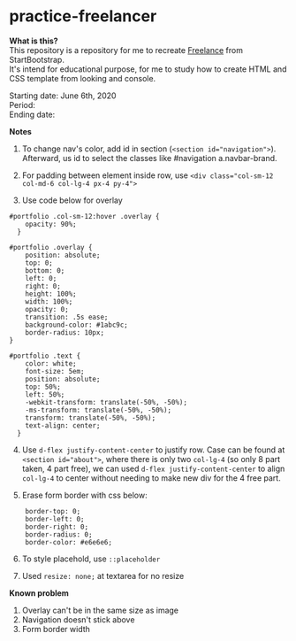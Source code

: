 # practice-freelancer

**What is this?**  
This repository is a repository for me to recreate [Freelance](https://startbootstrap.com/previews/freelancer) from StartBootstrap.  
It's intend for educational purpose, for me to study how to create HTML and CSS template from looking and console. 

Starting date: June 6th, 2020  
Period:  
Ending date:  

**Notes**

1. To change nav's color, add id in section (`<section id="navigation">`). Afterward, us id to select the classes like #navigation a.navbar-brand. 

2. For padding between element inside row, use `<div class="col-sm-12 col-md-6 col-lg-4 px-4 py-4">`

3. Use code below for overlay

```
#portfolio .col-sm-12:hover .overlay {
    opacity: 90%;
  }

#portfolio .overlay {
    position: absolute;
    top: 0;
    bottom: 0;
    left: 0;
    right: 0;
    height: 100%;
    width: 100%;
    opacity: 0;
    transition: .5s ease;
    background-color: #1abc9c;
    border-radius: 10px;
}

#portfolio .text {
    color: white;
    font-size: 5em;
    position: absolute;
    top: 50%;
    left: 50%;
    -webkit-transform: translate(-50%, -50%);
    -ms-transform: translate(-50%, -50%);
    transform: translate(-50%, -50%);
    text-align: center;
  }
```

4. Use `d-flex justify-content-center` to justify row. Case can be found at `<section id="about">`, where there is only two `col-lg-4` (so only 8 part taken, 4 part free), we can used `d-flex justify-content-center` to align `col-lg-4` to center without needing to make new div for the 4 free part.

5. Erase form border with css below: 
```
    border-top: 0;
    border-left: 0;
    border-right: 0;
    border-radius: 0;
    border-color: #e6e6e6;
```

6. To style placehold, use `::placeholder`

7. Used `resize: none;` at textarea for no resize

**Known problem**
1. Overlay can't be in the same size as image
2. Navigation doesn't stick above
3. Form border width
